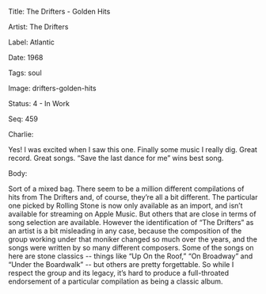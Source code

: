 Title:  The Drifters - Golden Hits

Artist: The Drifters

Label:  Atlantic

Date:   1968

Tags:   soul

Image:  drifters-golden-hits

Status: 4 - In Work

Seq:    459

Charlie: 

Yes! I was excited when I saw this one. Finally some music I really dig. Great record. Great songs. “Save the last dance for me” wins best song.


Body: 

Sort of a mixed bag. There seem to be a million different compilations of hits from The Drifters and, of course, they’re all a bit different. The particular one picked by Rolling Stone is now only available as an import, and isn’t available for streaming on Apple Music. But others that are close in terms of song selection are available. However the identification of “The Drifters” as an artist is a bit misleading in any case, because the composition of the group working under that moniker changed so much over the years, and the songs were written by so many different composers.  Some of the songs on here are stone classics -- things like “Up On the Roof,” “On Broadway” and “Under the Boardwalk” -- but others are pretty forgettable. So while I respect the group and its legacy, it’s hard to produce a full-throated endorsement of a particular compilation as being a classic album. 

